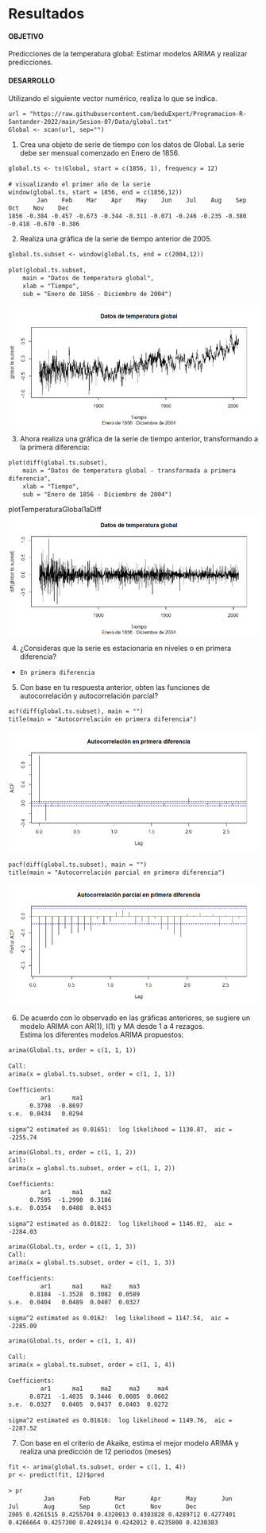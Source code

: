 # Resultados
#### OBJETIVO
Predicciones de la temperatura global: Estimar modelos ARIMA y realizar predicciones.
#### DESARROLLO 
Utilizando el siguiente vector numérico, realiza lo que se indica.
```
url = "https://raw.githubusercontent.com/beduExpert/Programacion-R-Santander-2022/main/Sesion-07/Data/global.txt"
Global <- scan(url, sep="") 
```  
1. Crea una objeto de serie de tiempo con los datos
de Global. La serie debe ser mensual comenzado en Enero de 1856.
```
global.ts <- ts(Global, start = c(1856, 1), frequency = 12)

# visualizando el primer año de la serie
window(global.ts, start = 1856, end = c(1856,12)) 
        Jan    Feb    Mar    Apr    May    Jun    Jul    Aug    Sep    Oct    Nov    Dec
1856 -0.384 -0.457 -0.673 -0.344 -0.311 -0.071 -0.246 -0.235 -0.380 -0.418 -0.670 -0.386
```

2. Realiza una gráfica de la serie de tiempo anterior de 2005.
```  
global.ts.subset <- window(global.ts, end = c(2004,12))
  
plot(global.ts.subset, 
    main = "Datos de temperatura global", 
    xlab = "Tiempo",
    sub = "Enero de 1856 - Diciembre de 2004")  
```
![plotTemperaturaGlobal](img/plotTemperaturaGlobal.png) 

3. Ahora realiza una gráfica de la serie de tiempo anterior, transformando a la primera diferencia:
```
plot(diff(global.ts.subset), 
    main = "Datos de temperatura global - transformada a primera diferencia", 
    xlab = "Tiempo",
    sub = "Enero de 1856 - Diciembre de 2004")  
```
plotTemperaturaGlobal1aDiff
![plotTemperaturaGlobal1aDiff](img/plotTemperaturaGlobal1aDiff.png) 

4. ¿Consideras que la serie es estacionaria en niveles o en primera diferencia?

- `En primera diferencia`
  
5. Con base en tu respuesta anterior, obten las funciones de autocorrelación y autocorrelación parcial?
```  
acf(diff(global.ts.subset), main = "")
title(main = "Autocorrelación en primera diferencia")
```
![autocorrelacion1aDiff](img/autocorrelacion1aDiff.png) 
```
pacf(diff(global.ts.subset), main = "")
title(main = "Autocorrelación parcial en primera diferencia")
```
![autocorrelacionParcial1aDiff](img/autocorrelacionParcial1aDiff.png) 

6. De acuerdo con lo observado en las gráficas anteriores, se sugiere un modelo ARIMA
con AR(1), I(1) y MA desde 1 a 4 rezagos. 
</br>Estima los diferentes modelos ARIMA propuestos:
```
arima(Global.ts, order = c(1, 1, 1))

Call:
arima(x = global.ts.subset, order = c(1, 1, 1))

Coefficients:
         ar1      ma1
      0.3798  -0.8697
s.e.  0.0434   0.0294

sigma^2 estimated as 0.01651:  log likelihood = 1130.87,  aic = -2255.74
```
```
arima(Global.ts, order = c(1, 1, 2))
Call:
arima(x = global.ts.subset, order = c(1, 1, 2))

Coefficients:
         ar1      ma1     ma2
      0.7595  -1.2990  0.3186
s.e.  0.0354   0.0488  0.0453

sigma^2 estimated as 0.01622:  log likelihood = 1146.02,  aic = -2284.03
```
```
arima(Global.ts, order = c(1, 1, 3))
Call:
arima(x = global.ts.subset, order = c(1, 1, 3))

Coefficients:
         ar1      ma1     ma2     ma3
      0.8184  -1.3528  0.3082  0.0589
s.e.  0.0404   0.0489  0.0407  0.0327

sigma^2 estimated as 0.0162:  log likelihood = 1147.54,  aic = -2285.09
```
```
arima(Global.ts, order = c(1, 1, 4))

Call:
arima(x = global.ts.subset, order = c(1, 1, 4))

Coefficients:
         ar1      ma1     ma2     ma3     ma4
      0.8721  -1.4035  0.3446  0.0085  0.0602
s.e.  0.0327   0.0405  0.0437  0.0403  0.0272

sigma^2 estimated as 0.01616:  log likelihood = 1149.76,  aic = -2287.52
```
 
7. Con base en el criterio de Akaike, estima el mejor modelo ARIMA y realiza una 
predicción de 12 periodos (meses)
```
fit <- arima(global.ts.subset, order = c(1, 1, 4))
pr <- predict(fit, 12)$pred 

> pr
          Jan       Feb       Mar       Apr       May       Jun       Jul       Aug       Sep       Oct       Nov       Dec
2005 0.4261515 0.4255704 0.4320013 0.4303828 0.4289712 0.4277401 0.4266664 0.4257300 0.4249134 0.4242012 0.4235800 0.4230383
```
